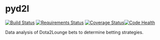 pyd2l
===
[![Build Status](https://travis-ci.org/garth5689/pyd2l.png?branch=master)](https://travis-ci.org/garth5689/pyd2l) [![Requirements Status](https://requires.io/github/garth5689/pyd2l/requirements.png?branch=master)](https://requires.io/github/garth5689/pyd2l/requirements/?branch=master) [![Coverage Status](https://coveralls.io/repos/garth5689/pyd2l/badge.png)](https://coveralls.io/r/garth5689/pyd2l)[![Code Health](landscape.io/github/garth5689/pyd2l/master/landscape.png)](landscape.io/github/garth5689/pyd2l/master)

Data analysis of Dota2Lounge bets to determine betting strategies.

